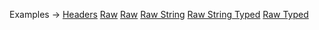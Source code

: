 <p class="ExampleLinks">Examples <span class="ExampleLinksTitleSeparator">-></span> <a href="../../examples/headers">Headers</a> <span class="ExampleLinksSeparator"></span> <a href="../../examples/raw">Raw</a> <span class="ExampleLinksSeparator"></span> <a href="../../examples/raw">Raw</a> <span class="ExampleLinksSeparator"></span> <a href="../../examples/raw-string">Raw String</a> <span class="ExampleLinksSeparator"></span> <a href="../../examples/raw-string-typed">Raw String Typed</a> <span class="ExampleLinksSeparator"></span> <a href="../../examples/raw-typed">Raw Typed</a></p>

